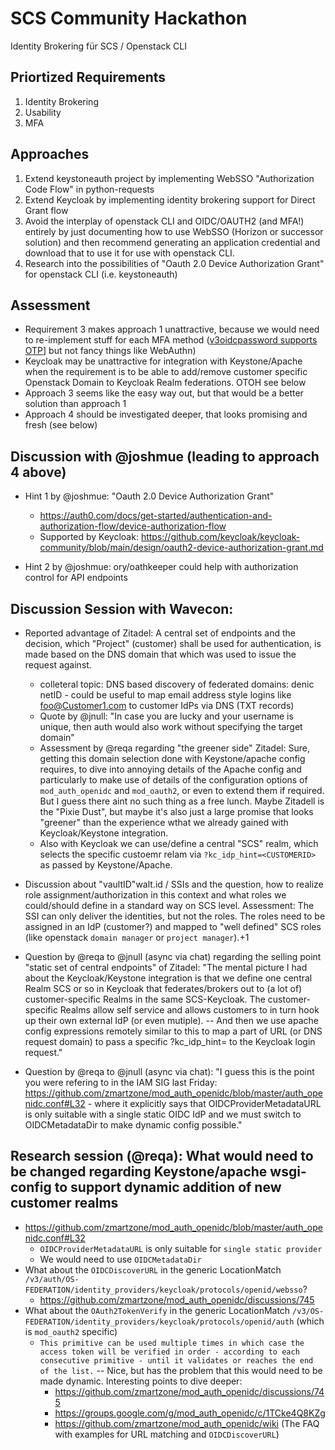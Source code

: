 # SCS Community Hackathon

Identity Brokering für SCS / Openstack CLI

## Priortized Requirements
1. Identity Brokering
2. Usability
3. MFA

## Approaches
1. Extend keystoneauth project by implementing WebSSO "Authorization Code Flow" in python-requests
2. Extend Keycloak by implementing identity brokering support for Direct Grant flow
3. Avoid the interplay of openstack CLI and OIDC/OAUTH2 (and MFA!) entirely by just documenting how to use WebSSO (Horizon or successor solution) and then recommend generating an application credential and download that to use it for use with openstack CLI.
4. Research into the possibilities of "Oauth 2.0 Device Authorization Grant" for openstack CLI (i.e. keystoneauth)

## Assessment
* Requirement 3 makes approach 1 unattractive, because we would need to re-implement stuff for each MFA method ([v3oidcpassword supports OTP](https://opendev.org/openstack/keystoneauth/commit/d3f26262d1d1e1615cc2019e83449f996955c8ba)] but not fancy things like WebAuthn)
* Keycloak may be unattractive for integration with Keystone/Apache when the requirement is to be able to add/remove customer specific Openstack Domain to Keycloak Realm federations. OTOH see below
* Approach 3 seems like the easy way out, but that would be a better solution than approach 1
* Approach 4 should be investigated deeper, that looks promising and fresh (see below)

## Discussion with @joshmue (leading to approach 4 above)

* Hint 1 by @joshmue: "Oauth 2.0 Device Authorization Grant"
    * https://auth0.com/docs/get-started/authentication-and-authorization-flow/device-authorization-flow
    * Supported by Keycloak: https://github.com/keycloak/keycloak-community/blob/main/design/oauth2-device-authorization-grant.md

* Hint 2 by @joshmue: ory/oathkeeper could help with authorization control for API endpoints

## Discussion Session with Wavecon:
* Reported advantage of Zitadel: A central set of endpoints and the decision, which "Project" (customer) shall be used for authentication, is made based on the DNS domain that which was used to issue the request against.
    * colleteral topic: DNS based discovery of federated domains: denic netID - could be useful to map email address style logins like foo@Customer1.com to customer IdPs via DNS (TXT records)
    * Quote by @jnull: "In case you are lucky and your username is unique, then auth would also work without specifying the target domain"
    * Assessment by @reqa regarding "the greener side" Zitadel: Sure, getting this domain selection done with Keystone/apache config requires, to dive into annoying details of the Apache config and particularly to make use of details of the configuration options of `mod_auth_openidc` and `mod_oauth2`, or even to extend them if required. But I guess there aint no such thing as a free lunch. Maybe Zitadell is the "Pixie Dust", but maybe it's also just a large promise that looks "greener" than the experience wthat we already gained with Keycloak/Keystone integration.
    * Also with Keycloak we can use/define a central "SCS" realm, which selects the specific custoemr relam via  `?kc_idp_hint=<CUSTOMERID>` as passed by Keystone/Apache.
* Discussion about "vaultID"walt.id / SSIs and the question, how to realize role assignment/authorization in this context and what roles we could/should define in a standard way on SCS level. Assessment: The SSI can only deliver the identities, but not the roles. The roles need to be assigned in an IdP (customer?) and mapped to "well defined" SCS roles (like openstack `domain manager` or `project manager`).+1

* Question by @reqa to @jnull (async via chat) regarding the selling point "static set of central endpoints" of Zitadel: "The mental picture I had about the Keycloak/Keystone integration is that we define one central Realm SCS or so in Keycloak that federates/brokers out to (a lot of) customer-specific Realms in the same SCS-Keycloak. The customer-specific Realms allow self service and allows customers to in turn hook up their own external IdP (or even mutiple). -- And then we use apache config expressions remotely similar to this to map a part of URL (or DNS request domain) to pass a specific ?kc_idp_hint=<CUSTOMERID> to the Keycloak login request."

* Question by @reqa to @jnull (async via chat): "I guess this is the point you were refering to in the IAM SIG last Friday: https://github.com/zmartzone/mod_auth_openidc/blob/master/auth_openidc.conf#L32 - where it explicitly says that OIDCProviderMetadataURL is only suitable with a single static OIDC IdP and we must switch to OIDCMetadataDir to make dynamic config possible."

## Research session (@reqa): What would need to be changed regarding Keystone/apache wsgi-config to support dynamic addition of new customer realms
* https://github.com/zmartzone/mod_auth_openidc/blob/master/auth_openidc.conf#L32
    * `OIDCProviderMetadataURL` is only suitable for `single static provider`
    * We would need to use `OIDCMetadataDir`
* What about the `OIDCDiscoverURL` in the generic LocationMatch `/v3/auth/OS-FEDERATION/identity_providers/keycloak/protocols/openid/websso`?
    * https://github.com/zmartzone/mod_auth_openidc/discussions/745
* What about the `OAuth2TokenVerify` in the generic LocationMatch `/v3/OS-FEDERATION/identity_providers/keycloak/protocols/openid/auth` (which is `mod_oauth2` specific)
    * `This primitive can be used multiple times in which case the access token will be verified in order - according to each consecutive primitive - until it validates or reaches the end of the list.` -- Nice, but has the problem that this would need to be made dynamic. Interesting points to dive deeper:
        * https://github.com/zmartzone/mod_auth_openidc/discussions/745
        * https://groups.google.com/g/mod_auth_openidc/c/1TCke4Q8KZg
        * https://github.com/zmartzone/mod_auth_openidc/wiki  (The FAQ with examples for URL matching and `OIDCDiscoverURL`)


